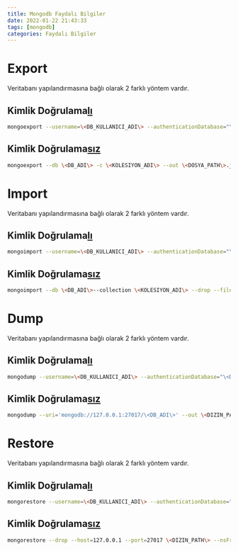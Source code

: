 ```yaml
---
title: Mongodb Faydalı Bilgiler
date: 2022-01-22 21:43:33
tags: [mongodb]
categories: Faydalı Bilgiler
---
```


# Export

Veritabanı yapılandırmasına bağlı olarak 2 farklı yöntem vardır.

## Kimlik Doğrulama<u>lı</u>
```bash
mongoexport --username=\<DB_KULLANICI_ADI\> --authenticationDatabase="\<DB_ADI_1\>" --db \<DB_ADI\> -c \<KOLESIYON_ADI\> --out \<DOSYA_PATH\>.json
```
## Kimlik Doğrulama<u>sız</u>
```bash
mongoexport --db \<DB_ADI\> -c \<KOLESIYON_ADI\> --out \<DOSYA_PATH\>.json
```

<!-- more -->

# Import

Veritabanı yapılandırmasına bağlı olarak 2 farklı yöntem vardır.

## Kimlik Doğrulama<u>lı</u>
```bash
mongoimport --username=\<DB_KULLANICI_ADI\> --authenticationDatabase="\<DB_ADI_1\>" --db \<DB_ADI\>--collection \<KOLESIYON_ADI\> --drop --file \<DOSYA_PATH\>.json
```
## Kimlik Doğrulama<u>sız</u>
```bash
mongoimport --db \<DB_ADI\>--collection \<KOLESIYON_ADI\> --drop --file \<DOSYA_PATH\>.json
```

# Dump

Veritabanı yapılandırmasına bağlı olarak 2 farklı yöntem vardır.

## Kimlik Doğrulama<u>lı</u>
```bash
mongodump --username=\<DB_KULLANICI_ADI\> --authenticationDatabase="\<DB_ADI_1\>" --uri='mongodb://127.0.0.1:27017/\<DB_ADI\>' --out \<DIZIN_PATH\> --excludeCollection='\<KOLESIYON_ADI\>'
```
## Kimlik Doğrulama<u>sız</u>
```bash
mongodump --uri='mongodb://127.0.0.1:27017/\<DB_ADI\>' --out \<DIZIN_PATH\> --excludeCollection='\<KOLESIYON_ADI\>'
```

# Restore

Veritabanı yapılandırmasına bağlı olarak 2 farklı yöntem vardır.

## Kimlik Doğrulama<u>lı</u>
```bash
mongorestore --username=\<DB_KULLANICI_ADI\> --authenticationDatabase="\<DB_ADI_1\>" --drop --host=127.0.0.1 --port=27017 \<DIZIN_PATH\> --nsFrom="\<DB_ADI_2\>.*" --nsTo="\<DB_ADI_1\>.*"
```
## Kimlik Doğrulama<u>sız</u>
```bash
mongorestore --drop --host=127.0.0.1 --port=27017 \<DIZIN_PATH\> --nsFrom="\<DB_ADI_2\>.*" --nsTo="\<DB_ADI_1\>.*"
```